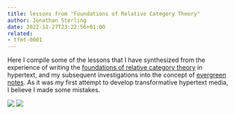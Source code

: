 ```yaml
---
title: lessons from "Foundations of Relative Category Theory"
author: Jonathan Sterling
date: 2022-12-27T23:22:56+01:00
related:
- tfmt-0001
---
```


Here I compile some of the lessons that I have synthesized from the experience of writing the [foundations of relative category theory](frct-003I) in hypertext, and my subsequent investigations into the concept of [evergreen notes](tfmt-0003). As it was my first attempt to develop transformative hypertext media, I believe I made some mistakes.

![](tfmt-0008)
![](tfmt-0009)
